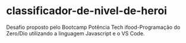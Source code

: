 # classificador-de-nivel-de-heroi
Desafio proposto pelo Bootcamp Potência Tech ifood-Programação do Zero/Dio utilizando a linguagem Javascript e o VS Code.
